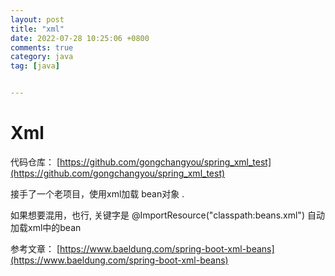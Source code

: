 ```yaml
---
layout: post
title: "xml"
date: 2022-07-28 10:25:06 +0800
comments: true
category: java
tag: [java]


---
```


# Xml

代码仓库： [https://github.com/gongchangyou/spring_xml_test](https://github.com/gongchangyou/spring_xml_test)



接手了一个老项目，使用xml加载 bean对象 .



如果想要混用，也行, 关键字是 @ImportResource("classpath:beans.xml")  自动加载xml中的bean





参考文章： [https://www.baeldung.com/spring-boot-xml-beans](https://www.baeldung.com/spring-boot-xml-beans)

